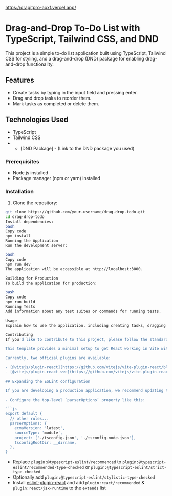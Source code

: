 

https://dragitpro-aoxf.vercel.app/
# Drag-and-Drop To-Do List with TypeScript, Tailwind CSS, and DND

This project is a simple to-do list application built using TypeScript, Tailwind CSS for styling, and a drag-and-drop (DND) package for enabling drag-and-drop functionality.

## Features

- Create tasks by typing in the input field and pressing enter.
- Drag and drop tasks to reorder them.
- Mark tasks as completed or delete them.

## Technologies Used
- TypeScript
- Tailwind CSS 
- - [DND Package] - (Link to the DND package you used)


### Prerequisites

- Node.js installed
- Package manager (npm or yarn) installed







### Installation

1. Clone the repository:

```bash
git clone https://github.com/your-username/drag-drop-todo.git
cd drag-drop-todo
Install dependencies:
bash
Copy code
npm install
Running the Application
Run the development server:

bash
Copy code
npm run dev
The application will be accessible at http://localhost:3000.

Building for Production
To build the application for production:

bash
Copy code
npm run build
Running Tests
Add information about any test suites or commands for running tests.

Usage
Explain how to use the application, including creating tasks, dragging and dropping tasks, marking tasks as completed, etc.

Contributing
If you'd like to contribute to this project, please follow the standard GitHub fork/pull request workflow.

This template provides a minimal setup to get React working in Vite with HMR and some ESLint rules.

Currently, two official plugins are available:

- [@vitejs/plugin-react](https://github.com/vitejs/vite-plugin-react/blob/main/packages/plugin-react/README.md) uses [Babel](https://babeljs.io/) for Fast Refresh
- [@vitejs/plugin-react-swc](https://github.com/vitejs/vite-plugin-react-swc) uses [SWC](https://swc.rs/) for Fast Refresh

## Expanding the ESLint configuration

If you are developing a production application, we recommend updating the configuration to enable type aware lint rules:

- Configure the top-level `parserOptions` property like this:

```js
export default {
  // other rules...
  parserOptions: {
    ecmaVersion: 'latest',
    sourceType: 'module',
    project: ['./tsconfig.json', './tsconfig.node.json'],
    tsconfigRootDir: __dirname,
  },
}
```

- Replace `plugin:@typescript-eslint/recommended` to `plugin:@typescript-eslint/recommended-type-checked` or `plugin:@typescript-eslint/strict-type-checked`
- Optionally add `plugin:@typescript-eslint/stylistic-type-checked`
- Install [eslint-plugin-react](https://github.com/jsx-eslint/eslint-plugin-react) and add `plugin:react/recommended` & `plugin:react/jsx-runtime` to the `extends` list
